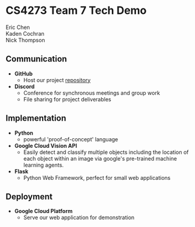 # CS4273 Team 7 Tech Demo
Eric Chen  
Kaden Cochran  
Nick Thompson  

## Communication
- **GitHub**
    - Host our project [repository](https://github.com/Thoic/Capstone-OCR)
- **Discord**
    - Conference for synchronous meetings and group work
    - File sharing for project deliverables


## Implementation
- **Python**
    - powerful 'proof-of-concept' language
- **Google Cloud Vision API**
    - Easily detect and classify multiple objects including the location of each object within an image via google's pre-trained machine learning agents.
- **Flask**
    - Python Web Framework, perfect for small web applications

## Deployment
- **Google Cloud Platform**
    - Serve our web application for demonstration